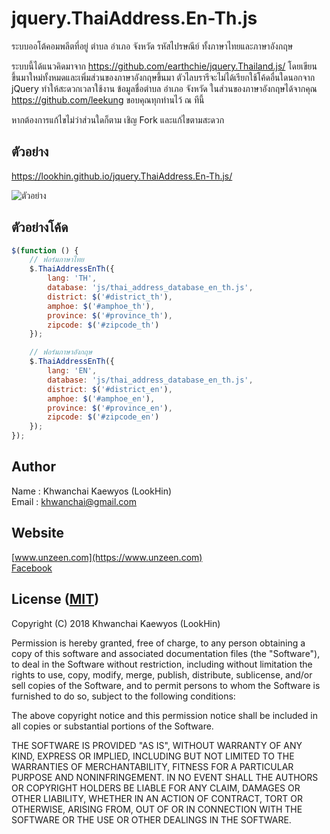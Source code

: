 # jquery.ThaiAddress.En-Th.js
ระบบออโต้คอมพลีตที่อยู่ ตำบล อำเภอ จังหวัด รหัสไปรษณีย์ ทั้งภาษาไทยและภาษาอังกฤษ

ระบบนี้ได้แนวคิดมาจาก https://github.com/earthchie/jquery.Thailand.js/ โดยเขียนขึ้นมาใหม่ทั้งหมดและเพิ่มส่วนของภาษาอังกฤษขึ้นมา ตัวไลบรารีจะไม่ได้เรียกใช้โค้ดอื่นใดนอกจาก jQuery ทำให้สะดวกเวลาใช้งาน ข้อมูลชื่อตำบล อำเภอ จังหวัด ในส่วนของภาษาอังกฤษได้จากคุณ https://github.com/leekung ขอบคุณทุกท่านไว้ ณ ทีนี้

หากต้องการแก้ไขไม่ว่าส่วนใดก็ตาม เชิญ Fork และแก้ไขตามสะดวก

## ตัวอย่าง
https://lookhin.github.io/jquery.ThaiAddress.En-Th.js/

![ตัวอย่าง](https://lookhin.github.io/jquery.ThaiAddress.En-Th.js/images/example.jpg "ตัวอย่าง")

## ตัวอย่างโค้ด

```JavaScript
$(function () {
    // ฟอร์มภาษาไทย
    $.ThaiAddressEnTh({
        lang: 'TH',
        database: 'js/thai_address_database_en_th.js',
        district: $('#district_th'),
        amphoe: $('#amphoe_th'),
        province: $('#province_th'),
        zipcode: $('#zipcode_th')
    });

    // ฟอร์มภาษาอังกฤษ
    $.ThaiAddressEnTh({
        lang: 'EN',
        database: 'js/thai_address_database_en_th.js',
        district: $('#district_en'),
        amphoe: $('#amphoe_en'),
        province: $('#province_en'),
        zipcode: $('#zipcode_en')
    });
});
```

## Author
Name : Khwanchai Kaewyos (LookHin)  
Email : khwanchai@gmail.com

## Website
[www.unzeen.com](https://www.unzeen.com)  
[Facebook](https://www.facebook.com/LookHin)  


## License ([MIT](https://opensource.org/licenses/MIT))

Copyright (C) 2018 Khwanchai Kaewyos (LookHin)

Permission is hereby granted, free of charge, to any person obtaining a copy of this software and associated documentation files (the "Software"), to deal in the Software without restriction, including without limitation the rights to use, copy, modify, merge, publish, distribute, sublicense, and/or sell copies of the Software, and to permit persons to whom the Software is furnished to do so, subject to the following conditions:

The above copyright notice and this permission notice shall be included in all copies or substantial portions of the Software.

THE SOFTWARE IS PROVIDED "AS IS", WITHOUT WARRANTY OF ANY KIND, EXPRESS OR IMPLIED, INCLUDING BUT NOT LIMITED TO THE WARRANTIES OF MERCHANTABILITY, FITNESS FOR A PARTICULAR PURPOSE AND NONINFRINGEMENT. IN NO EVENT SHALL THE AUTHORS OR COPYRIGHT HOLDERS BE LIABLE FOR ANY CLAIM, DAMAGES OR OTHER LIABILITY, WHETHER IN AN ACTION OF CONTRACT, TORT OR OTHERWISE, ARISING FROM, OUT OF OR IN CONNECTION WITH THE SOFTWARE OR THE USE OR OTHER DEALINGS IN THE SOFTWARE.
